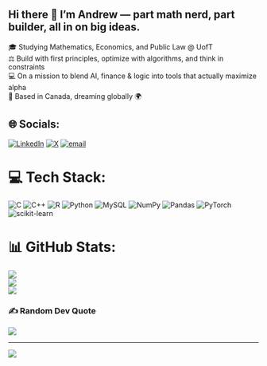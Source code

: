 ## Hi there 👋 I’m Andrew — part math nerd, part builder, all in on big ideas.
🎓 Studying Mathematics, Economics, and Public Law @ UofT<br/>
⚖️ Build with first principles, optimize with algorithms, and think in constraints<br/>
💻 On a mission to blend AI, finance & logic into tools that actually maximize alpha<br/>
📍 Based in Canada, dreaming globally 🌍<br/>

## 🌐 Socials:
[![LinkedIn](https://img.shields.io/badge/LinkedIn-%230077B5.svg?logo=linkedin&logoColor=white)](https://www.linkedin.com/in/andrewleunght/) 
[![X](https://img.shields.io/badge/X-black.svg?logo=X&logoColor=white)](https://x.com/andrewleung) 
[![email](https://img.shields.io/badge/Email-D14836?logo=gmail&logoColor=white)](mailto:andrewle256@gmail.com)


# 💻 Tech Stack:
![C](https://img.shields.io/badge/c-%2300599C.svg?style=for-the-badge&logo=c&logoColor=white) ![C++](https://img.shields.io/badge/c++-%2300599C.svg?style=for-the-badge&logo=c%2B%2B&logoColor=white) ![R](https://img.shields.io/badge/r-%23276DC3.svg?style=for-the-badge&logo=r&logoColor=white) ![Python](https://img.shields.io/badge/python-3670A0?style=for-the-badge&logo=python&logoColor=ffdd54) ![MySQL](https://img.shields.io/badge/mysql-4479A1.svg?style=for-the-badge&logo=mysql&logoColor=white) ![NumPy](https://img.shields.io/badge/numpy-%23013243.svg?style=for-the-badge&logo=numpy&logoColor=white) ![Pandas](https://img.shields.io/badge/pandas-%23150458.svg?style=for-the-badge&logo=pandas&logoColor=white) ![PyTorch](https://img.shields.io/badge/PyTorch-%23EE4C2C.svg?style=for-the-badge&logo=PyTorch&logoColor=white) ![scikit-learn](https://img.shields.io/badge/scikit--learn-%23F7931E.svg?style=for-the-badge&logo=scikit-learn&logoColor=white)
# 📊 GitHub Stats:
![](https://github-readme-stats.vercel.app/api?username=andrewle256&theme=dark&hide_border=false&include_all_commits=true&count_private=false)<br/>
![](https://nirzak-streak-stats.vercel.app/?user=andrewle256&theme=dark&hide_border=false)<br/>
![](https://github-readme-stats.vercel.app/api/top-langs/?username=andrewle256&theme=dark&hide_border=false&include_all_commits=true&count_private=false&layout=compact)


### ✍️ Random Dev Quote
![](https://quotes-github-readme.vercel.app/api?type=horizontal&theme=radical)

---
[![](https://visitcount.itsvg.in/api?id=andrewle256&icon=0&color=1)](https://visitcount.itsvg.in)

<!-- Proudly created with GPRM ( https://gprm.itsvg.in ) -->
